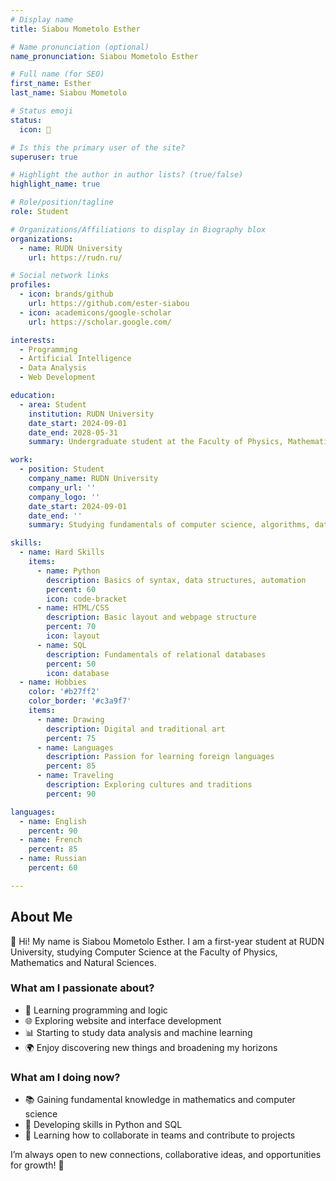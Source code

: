 ```yaml
---
# Display name
title: Siabou Mometolo Esther

# Name pronunciation (optional)
name_pronunciation: Siabou Mometolo Esther

# Full name (for SEO)
first_name: Esther
last_name: Siabou Mometolo

# Status emoji
status:
  icon: 📘

# Is this the primary user of the site?
superuser: true

# Highlight the author in author lists? (true/false)
highlight_name: true

# Role/position/tagline
role: Student

# Organizations/Affiliations to display in Biography blox
organizations:
  - name: RUDN University
    url: https://rudn.ru/

# Social network links
profiles:
  - icon: brands/github
    url: https://github.com/ester-siabou
  - icon: academicons/google-scholar
    url: https://scholar.google.com/

interests: 
  - Programming
  - Artificial Intelligence
  - Data Analysis
  - Web Development

education:
  - area: Student
    institution: RUDN University
    date_start: 2024-09-01
    date_end: 2028-05-31
    summary: Undergraduate student at the Faculty of Physics, Mathematics and Natural Sciences, studying computer science and modern programming technologies.

work:
  - position: Student
    company_name: RUDN University
    company_url: ''
    company_logo: ''
    date_start: 2024-09-01
    date_end: ''
    summary: Studying fundamentals of computer science, algorithms, databases, and an introduction to machine learning. Participating in student projects.

skills:
  - name: Hard Skills
    items:
      - name: Python
        description: Basics of syntax, data structures, automation
        percent: 60
        icon: code-bracket
      - name: HTML/CSS
        description: Basic layout and webpage structure
        percent: 70
        icon: layout
      - name: SQL
        description: Fundamentals of relational databases
        percent: 50
        icon: database
  - name: Hobbies
    color: '#b27ff2'
    color_border: '#c3a9f7'
    items:
      - name: Drawing
        description: Digital and traditional art
        percent: 75
      - name: Languages
        description: Passion for learning foreign languages
        percent: 85
      - name: Traveling
        description: Exploring cultures and traditions
        percent: 90

languages:
  - name: English
    percent: 90
  - name: French
    percent: 85
  - name: Russian
    percent: 60

---
```


## About Me

👋 Hi! My name is Siabou Mometolo Esther. I am a first-year student at RUDN University, studying Computer Science at the Faculty of Physics, Mathematics and Natural Sciences.

### What am I passionate about?  
- 🧩 Learning programming and logic  
- 🌐 Exploring website and interface development  
- 📊 Starting to study data analysis and machine learning  
- 🌍 Enjoy discovering new things and broadening my horizons

### What am I doing now?  
- 📚 Gaining fundamental knowledge in mathematics and computer science  
- 🧠 Developing skills in Python and SQL  
- 💬 Learning how to collaborate in teams and contribute to projects

I’m always open to new connections, collaborative ideas, and opportunities for growth! 🚀

